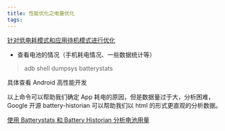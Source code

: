 ```yaml
---
title: 性能优化之电量优化
tags:
---
```




[针对低电耗模式和应用待机模式进行优化](https://developer.android.google.cn/training/monitoring-device-state/doze-standby.html)


* 查看电池的情况（手机耗电情况、一些数据统计等）


> adb shell dumpsys batterystats

具体查看 Android 高性能开发


以上命令可以帮助我们确定 App 耗电的原因，但是数据量过于大，分析困难，Google 开源 battery-historian 可以帮助我们以 html 的形式更直观的分析数据。

[使用 Batterystats 和 Battery Historian 分析电池用量](https://developer.android.google.cn/studio/profile/battery-historian)